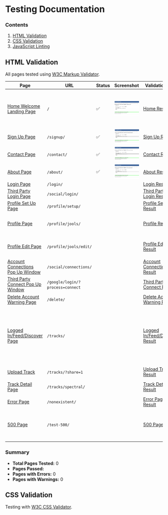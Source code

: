 # Testing Documentation

### Contents
1. [HTML Validation](#html-validation)
2. [CSS Validation](#css-validation)
3. [JavaScript Linting](#javascript-linting)

## HTML Validation

All pages tested using [W3C Markup Validator](https://validator.w3.org/).

| Page | URL | Status | Screenshot | Validation Link | Notes |
|------|-----|--------|------------|----------------|-------|
| [Home Welcome Landing Page](https://modmixx-427f89e87a1b.herokuapp.com/) | `/` | ✅ | ![home validation screenshot](docs/images/test-screenshots/home-html-validation.png) | [Home Result](https://validator.w3.org/nu/?showsource=yes&doc=https%3A%2F%2Fmodmixx-427f89e87a1b.herokuapp.com%2F) | Trailing slashes on void elements removed for validation. |
| [Sign Up Page](https://modmixx-427f89e87a1b.herokuapp.com/signup/) | `/signup/` | ✅ | ![sign up validation screenshot](docs/images/test-screenshots/sign-up-html-validation.png) | [Sign Up Result](https://validator.w3.org/nu/?showsource=yes&doc=https%3A%2F%2Fmodmixx-427f89e87a1b.herokuapp.com%2Fsignup%2F) |  |
| [Contact Page](https://modmixx-427f89e87a1b.herokuapp.com/contact/) | `/contact/` | ✅ | ![contact validation screenshot](docs/images/test-screenshots/contact-html-validation.png) | [Contact Result](https://validator.w3.org/nu/?showsource=yes&doc=https%3A%2F%2Fmodmixx-427f89e87a1b.herokuapp.com%2Fcontact%2F) |  |
| [About Page](https://modmixx-427f89e87a1b.herokuapp.com/about/) | `/about/` | ✅ | ![about validation screenshot](docs/images/test-screenshots/about-html-validation.png) | [About Result](https://validator.w3.org/nu/?showsource=yes&doc=https%3A%2F%2Fmodmixx-427f89e87a1b.herokuapp.com%2Fabout%2F) |  |
| [Login Page](https://modmixx-427f89e87a1b.herokuapp.com/accounts/login/) | `/login/` |  |  | [Login Result](https://validator.w3.org/nu/?showsource=yes&doc=https%3A%2F%2Fmodmixx-427f89e87a1b.herokuapp.com%2Faccounts%2Flogin%2F) |  |
| [Third Party Login Page](https://modmixx-427f89e87a1b.herokuapp.com/accounts/social/login/) | `/social/login/` |  |  | [Third Party Login Result](https://validator.w3.org/nu/?showsource=yes&doc=https%3A%2F%2Fmodmixx-427f89e87a1b.herokuapp.com%2Faccounts%2Fsocial%2Flogin%2F) | Google login |
| [Profile Set Up Page](https://modmixx-427f89e87a1b.herokuapp.com/accounts/profile/setup/) | `/profile/setup/` |  |  | [Profile Set Up Result](https://validator.w3.org/nu/?showsource=yes&doc=https%3A%2F%2Fmodmixx-427f89e87a1b.herokuapp.com%2Faccounts%2Fprofile%2Fsetup%2F) | After signup |
| [Profile Page](https://modmixx-427f89e87a1b.herokuapp.com/profile/jools/) | `/profile/jools/` |  |  | [Profile Result](https://validator.w3.org/nu/?showsource=yes&doc=https%3A%2F%2Fmodmixx-427f89e87a1b.herokuapp.com%2Fprofile%2Fjools%2F) | Example profile username url |
| [Profile Edit Page](https://modmixx-427f89e87a1b.herokuapp.com/profile/jools/edit/) | `/profile/jools/edit/` |  |  | [Profile Edit Result](https://validator.w3.org/nu/?showsource=yes&doc=https%3A%2F%2Fmodmixx-427f89e87a1b.herokuapp.com%2Fprofile%2Fjools%2Fedit%2F) | Example profile edit username url |
| [Account Connections Pop Up Window](https://modmixx-427f89e87a1b.herokuapp.com/accounts/social/connections/) | `/social/connections/` |  |  | [Account Connections Result](https://validator.w3.org/nu/?showsource=yes&doc=https%3A%2F%2Fmodmixx-427f89e87a1b.herokuapp.com%2Faccounts%2Fsocial%2Fconnections%2F) | Popup window |
| [Third Party Connect Pop Up Window](https://modmixx-427f89e87a1b.herokuapp.com/google/login/?process=connect) | `/google/login/?process=connect` |  |  | [Third Party Connect Result](https://validator.w3.org/nu/?showsource=yes&doc=https%3A%2F%2Fmodmixx-427f89e87a1b.herokuapp.com%2Fgoogle%2Flogin%2F%3Fprocess%3Dconnect) | Popup window |
| [Delete Account Warning Page](https://modmixx-427f89e87a1b.herokuapp.com/accounts/delete/) | `/delete/` |  |  | [Delete Account Warning Result](https://validator.w3.org/nu/?showsource=yes&doc=https%3A%2F%2Fmodmixx-427f89e87a1b.herokuapp.com%2Faccounts%2Fdelete%2F) | Confirm delete |
| [Logged In/Feed/Discover Page](https://modmixx-427f89e87a1b.herokuapp.com/tracks/) | `/tracks/` |  |  | [Logged In/Feed/Discover Result](https://validator.w3.org/nu/?showsource=yes&doc=https%3A%2F%2Fmodmixx-427f89e87a1b.herokuapp.com%2Ftracks%2F) | Fixed: removed controlslist attribute for mvp (future plans to build custom audio player) |
| [Upload Track](https://modmixx-427f89e87a1b.herokuapp.com/tracks/?share=1) | `/tracks/?share=1` |  |  | [Upload Track Result](https://validator.w3.org/nu/?showsource=yes&doc=https%3A%2F%2Fmodmixx-427f89e87a1b.herokuapp.com%2Ftracks%2F%3Fshare%3D1) | Upload modal |
| [Track Detail Page](https://modmixx-427f89e87a1b.herokuapp.com/tracks/spectral/) | `/tracks/spectral/` |  |  | [Track Detail Result](https://validator.w3.org/nu/?showsource=yes&doc=https%3A%2F%2Fmodmixx-427f89e87a1b.herokuapp.com%2Ftracks%2Fspectral%2F) | Example track slug url |
| [Error Page](https://modmixx-427f89e87a1b.herokuapp.com/nonexistent/) | `/nonexistent/` |  |  | [Error Page Result](https://validator.w3.org/nu/?showsource=yes&doc=https%3A%2F%2Fmodmixx-427f89e87a1b.herokuapp.com%2Fnonexistent%2F) | 404 error |
| [500 Page](https://modmixx-427f89e87a1b.herokuapp.com/test-500/) | `/test-500/` |  |  | [500 Page Result](https://validator.w3.org/nu/?showsource=yes&doc=https%3A%2F%2Fmodmixx-427f89e87a1b.herokuapp.com%2Ftest-500%2F) | Temporary test URL for 500 error - url not in production |

### Summary
- **Total Pages Tested:** 0
- **Pages Passed:** 
- **Pages with Errors:** 0
- **Pages with Warnings:** 0

## CSS Validation

Testing with [W3C CSS Validator](https://jigsaw.w3.org/css-validator/).
